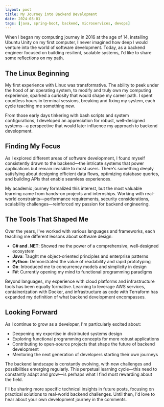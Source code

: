 ```yaml
---
layout: post
title: My Journey into Backend Development
date: 2024-03-01
tags: [java, spring-boot, backend, microservices, devops]
---
```


When I began my computing journey in 2016 at the age of 14, installing Ubuntu Unity on my first computer, I never imagined how deep I would venture into the world of software development. Today, as a backend engineer focused on building resilient, scalable systems, I'd like to share some reflections on my path.

## The Linux Beginning

My first experience with Linux was transformative. The ability to peek under the hood of an operating system, to modify and truly own my computing experience, sparked a curiosity that would shape my career path. I spent countless hours in terminal sessions, breaking and fixing my system, each cycle teaching me something new.

From those early days tinkering with bash scripts and system configurations, I developed an appreciation for robust, well-designed systems—a perspective that would later influence my approach to backend development.

## Finding My Focus

As I explored different areas of software development, I found myself consistently drawn to the backend—the intricate systems that power applications but remain invisible to most users. There's something deeply satisfying about designing efficient data flows, optimizing database queries, and building APIs that enable seamless experiences.

My academic journey formalized this interest, but the most valuable learning came from hands-on projects and internships. Working with real-world constraints—performance requirements, security considerations, scalability challenges—reinforced my passion for backend engineering.

## The Tools That Shaped Me

Over the years, I've worked with various languages and frameworks, each teaching me different lessons about software design:

- **C# and .NET**: Showed me the power of a comprehensive, well-designed ecosystem
- **Java**: Taught me object-oriented principles and enterprise patterns
- **Python**: Demonstrated the value of readability and rapid prototyping
- **Go**: Introduced me to concurrency models and simplicity in design
- **F#**: Currently opening my mind to functional programming paradigms

Beyond languages, my experience with cloud platforms and infrastructure tools has been equally formative. Learning to leverage AWS services, containerization with Docker, and infrastructure as code with Terraform has expanded my definition of what backend development encompasses.

## Looking Forward

As I continue to grow as a developer, I'm particularly excited about:

- Deepening my expertise in distributed systems design
- Exploring functional programming concepts for more robust applications
- Contributing to open-source projects that shape the future of backend development
- Mentoring the next generation of developers starting their own journeys

The backend landscape is constantly evolving, with new challenges and possibilities emerging regularly. This perpetual learning cycle—this need to constantly adapt and grow—is perhaps what I find most rewarding about the field.

I'll be sharing more specific technical insights in future posts, focusing on practical solutions to real-world backend challenges. Until then, I'd love to hear about your own development journey in the comments.

